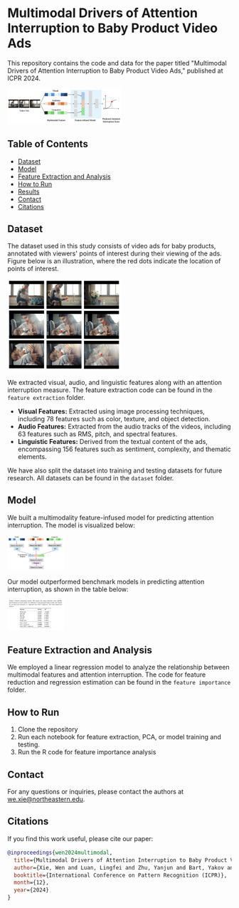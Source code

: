 # Multimodal Drivers of Attention Interruption to Baby Product Video Ads

This repository contains the code and data for the paper titled "Multimodal Drivers of Attention Interruption to Baby Product Video Ads," published at ICPR 2024.

<img src="figs/framework.png" alt="Overview" width="256"/>

## Table of Contents

- [Dataset](#dataset)
- [Model](#model)
- [Feature Extraction and Analysis](#feature-extraction-and-analysis)
- [How to Run](#how-to-run)
- [Results](#results)
- [Contact](#contact)
- [Citations](#citations)

## Dataset

The dataset used in this study consists of video ads for baby products, annotated with viewers' points of interest during their viewing of the ads. Figure below is an illustration, where the red dots indicate the location of points of interest.

<img src="figs/attention.png" alt="Points of Interest" width="256"/>

We extracted visual, audio, and linguistic features along with an attention interruption measure. The feature extraction code can be found in the `feature extraction` folder.

- **Visual Features:** Extracted using image processing techniques, including 78 features such as color, texture, and object detection.
- **Audio Features:** Extracted from the audio tracks of the videos, including 63 features such as RMS, pitch, and spectral features.
- **Linguistic Features:** Derived from the textual content of the ads, encompassing 156 features such as sentiment, complexity, and thematic elements.

We have also split the dataset into training and testing datasets for future research. All datasets can be found in the `dataset` folder.

## Model

We built a multimodality feature-infused model for predicting attention interruption. The model is visualized below:

<img src="figs/model.png" alt="Model Architecture" width="128"/>

Our model outperformed benchmark models in predicting attention interruption, as shown in the table below:

<img src="figs/result.png" alt="Results Comparison" width="128"/>

## Feature Extraction and Analysis

We employed a linear regression model to analyze the relationship between multimodal features and attention interruption. The code for feature reduction and regression estimation can be found in the `feature importance` folder.

## How to Run

1. Clone the repository
2. Run each notebook for feature extraction, PCA, or model training and testing.
3. Run the R code for feature importance analysis

## Contact

For any questions or inquiries, please contact the authors at we.xie@northeastern.edu.

## Citations

If you find this work useful, please cite our paper:

```bibtex
@inproceedings{wen2024multimodal,
  title={Multimodal Drivers of Attention Interruption to Baby Product Video Ads},
  author={Xie, Wen and Luan, Lingfei and Zhu, Yanjun and Bart, Yakov and Ostadabbas, Sarah},
  booktitle={International Conference on Pattern Recognition (ICPR)},
  month={12},
  year={2024}
}
```
